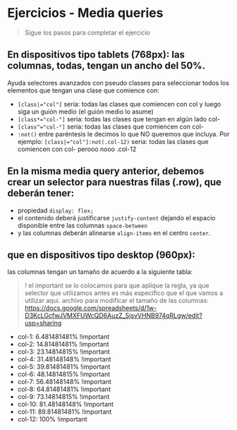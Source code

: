 # Ejercicios - Media queries

> Sigue los pasos para completar el ejercicio

## En dispositivos tipo tablets (768px): las columnas, todas, tengan un ancho del 50%.

Ayuda selectores avanzados con pseudo classes para seleccionar todos los elementos que tengan una clase que comience con:

- `[class|="col"]` seria: todas las clases que comiencen con col y luego siga un guión medio (el guión medio lo asume)
- `[class*="col-"]` seria: todas las clases que tengan en algún lado col-
- `[class^="col-"]` seria: todas las clases que comiencen con col-
- `:not()` entre paréntesis le decimos lo que NO queremos que incluya. Por ejemplo: `[class|="col"]:not(.col-12)` seria: todas las clases que comiencen con col- perooo nooo .col-12

## En la misma media query anterior, debemos crear un selector para nuestras filas (.row), que deberán tener:

- propiedad `display: flex;`
- el contenido deberá justificarse `justify-content` dejando el espacio disponible entre las columnas `space-between`
- y las columnas deberán alinearse `align-items` en el centro `center`.

## que en dispositivos tipo desktop (960px):

las columnas tengan un tamaño de acuerdo a la siguiente tabla:

> ! el important se lo colocamos para que aplique la regla, ya que selector que utilizamos antes es más especifico que el que vamos a utilizar aquí.
> archivo para modificar el tamaño de las columnas: https://docs.google.com/spreadsheets/d/1w-D3KcLGcfwJVMXFUWcQD6AuzZ_SjsvVHNB974qRLgw/edit?usp=sharing

- col-1: 6.481481481% !important
- col-2: 14.81481481% !important
- col-3: 23.14814815% !important
- col-4: 31.48148148% !important
- col-5: 39.81481481% !important
- col-6: 48.14814815% !important
- col-7: 56.48148148% !important
- col-8: 64.81481481% !important
- col-9: 73.14814815% !important
- col-10: 81.48148148% !important
- col-11: 89.81481481% !important
- col-12: 100% !important
